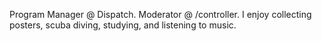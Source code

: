 Program Manager @ Dispatch.  Moderator @ /controller. I enjoy collecting posters, scuba diving, studying, and listening to music.

